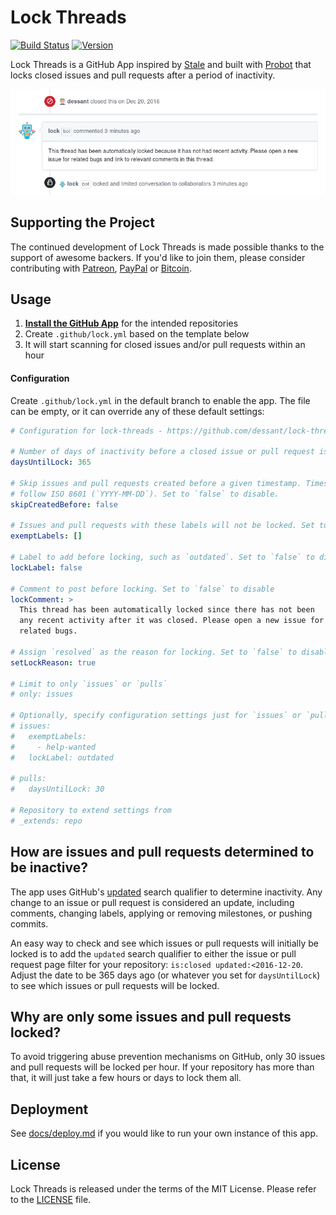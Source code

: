 # Lock Threads

[![Build Status](https://img.shields.io/travis/com/dessant/lock-threads/master.svg)](https://travis-ci.com/dessant/lock-threads)
[![Version](https://img.shields.io/npm/v/lock-threads.svg?colorB=007EC6)](https://www.npmjs.com/package/lock-threads)

Lock Threads is a GitHub App inspired by [Stale](https://github.com/probot/stale)
and built with [Probot](https://github.com/probot/probot)
that locks closed issues and pull requests after a period of inactivity.

![](assets/screenshot.png)

## Supporting the Project

The continued development of Lock Threads is made possible
thanks to the support of awesome backers. If you'd like to join them,
please consider contributing with [Patreon](https://goo.gl/qRhKSW),
[PayPal](https://goo.gl/5FnBaw) or [Bitcoin](https://goo.gl/uJUAaU).

## Usage

1. **[Install the GitHub App](https://github.com/apps/lock)**
   for the intended repositories
2. Create `.github/lock.yml` based on the template below
3. It will start scanning for closed issues and/or pull requests within an hour

#### Configuration

Create `.github/lock.yml` in the default branch to enable the app.
The file can be empty, or it can override any of these default settings:

```yaml
# Configuration for lock-threads - https://github.com/dessant/lock-threads

# Number of days of inactivity before a closed issue or pull request is locked
daysUntilLock: 365

# Skip issues and pull requests created before a given timestamp. Timestamp must
# follow ISO 8601 (`YYYY-MM-DD`). Set to `false` to disable.
skipCreatedBefore: false

# Issues and pull requests with these labels will not be locked. Set to `[]` to disable
exemptLabels: []

# Label to add before locking, such as `outdated`. Set to `false` to disable
lockLabel: false

# Comment to post before locking. Set to `false` to disable
lockComment: >
  This thread has been automatically locked since there has not been
  any recent activity after it was closed. Please open a new issue for
  related bugs.

# Assign `resolved` as the reason for locking. Set to `false` to disable
setLockReason: true

# Limit to only `issues` or `pulls`
# only: issues

# Optionally, specify configuration settings just for `issues` or `pulls`
# issues:
#   exemptLabels:
#     - help-wanted
#   lockLabel: outdated

# pulls:
#   daysUntilLock: 30

# Repository to extend settings from
# _extends: repo
```

## How are issues and pull requests determined to be inactive?

The app uses GitHub's [updated](https://git.io/vbR9z) search qualifier
to determine inactivity. Any change to an issue or pull request
is considered an update, including comments, changing labels,
applying or removing milestones, or pushing commits.

An easy way to check and see which issues or pull requests will initially
be locked is to add the `updated` search qualifier to either the issue
or pull request page filter for your repository: `is:closed updated:<2016-12-20`.
Adjust the date to be 365 days ago (or whatever you set for `daysUntilLock`)
to see which issues or pull requests will be locked.

## Why are only some issues and pull requests locked?

To avoid triggering abuse prevention mechanisms on GitHub, only 30 issues
and pull requests will be locked per hour. If your repository has more
than that, it will just take a few hours or days to lock them all.

## Deployment

See [docs/deploy.md](docs/deploy.md) if you would like to run your own
instance of this app.

## License

Lock Threads is released under the terms of the MIT License.
Please refer to the [LICENSE](LICENSE) file.

